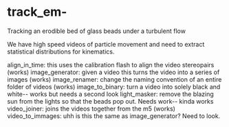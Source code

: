 # track_em-
Tracking an erodible bed of glass beads under a turbulent flow 

We have high speed videos of particle movement and need to extract statistical distributions for kinematics. 


align_in_time: 
	this uses the calibration flash to align the video stereopairs (works)
image_generator: 
	given a video this turns the video into a series of images (works)
image_renamer: 
	change the naming convention of an entire folder of videos (works)
image_to_binary: 
	turn a video into solely black and white-- works but needs a second look
light_masker: 
	remove the blazing sun from the lights so that the beads pop out. Needs work-- kinda works
video_joiner: 
	joins the videos together from the m5 (works) 
video_to_immages: 
	uhh is this the same as image_generator? Need to look. 


